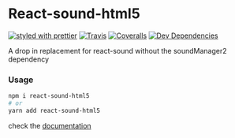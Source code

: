 # React-sound-html5

[![styled with prettier](https://img.shields.io/badge/styled_with-prettier-ff69b4.svg)](https://github.com/prettier/prettier)
[![Travis](https://img.shields.io/travis/charjac/react-sound-html5.svg)](https://travis-ci.org/charjac/react-sound-html5)
[![Coveralls](https://img.shields.io/coveralls/charjac/react-sound-html5.svg)](https://coveralls.io/github/charjac/react-sound-html5)
[![Dev Dependencies](https://david-dm.org/charjac/react-sound-html5/dev-status.svg)](https://david-dm.org/charjac/react-sound-html5?type=dev)

A drop in replacement for react-sound without the soundManager2 dependency

### Usage

```bash
npm i react-sound-html5
# or
yarn add react-sound-html5
```

check the [documentation](https://charjac.github.io/react-sound-html5/)
